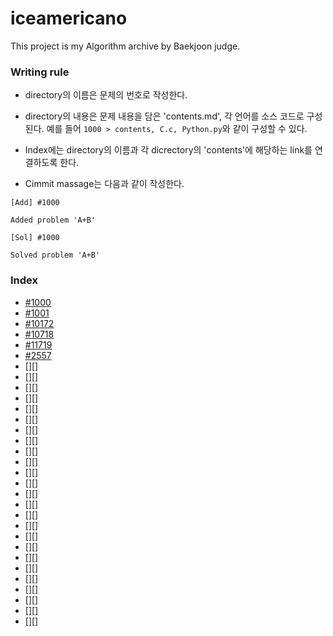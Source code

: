 # iceamericano  

This project is my Algorithm archive by Baekjoon judge.  

### Writing rule  

* directory의 이름은 문제의 번호로 작성한다.  

* directory의 내용은 문제 내용을 담은 'contents.md', 각 언어를 소스 코드로 구성된다. 예를 들어 `1000 > contents, C.c, Python.py`와 같이 구성할 수 있다.  

* Index에는 directory의 이름과 각 dicrectory의 'contents'에 해당하는 link를 연결하도록 한다.  

* Cimmit massage는 다음과 같이 작성한다.  

```
[Add] #1000

Added problem 'A+B'

```
  
```
[Sol] #1000

Solved problem 'A+B'

```

### Index  

* [#1000][1000]  
* [#1001][1001]
* [#10172][10172]
* [#10718][10718]
* [#11719][11719]
* [#2557][2557]
* [][]
* [][]
* [][]
* [][]
* [][]
* [][]
* [][]
* [][]
* [][]
* [][]
* [][]
* [][]
* [][]
* [][]
* [][]
* [][]
* [][]
* [][]
* [][]
* [][]
* [][]
* [][]
* [][]
* [][]
* [][]

[1000]: https://github.com/rjs1197/iceamericano/blob/master/1000/contents.md
[1001]: https://github.com/rjs1197/iceamericano/blob/master/1001/contents.md
[10172]: https://github.com/rjs1197/iceamericano/blob/master/10172/contents.md
[10718]: https://github.com/rjs1197/iceamericano/blob/master/10718/contents.md
[11719]: https://github.com/rjs1197/iceamericano/blob/master/11719/contents.md
[2557]: https://github.com/rjs1197/iceamericano/blob/master/2557/contents.md

